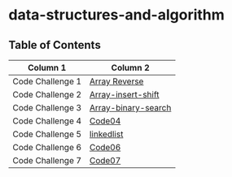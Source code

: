 # data-structures-and-algorithm

## Table of Contents

| Column 1  | Column 2  | 
| ---------------- | ---------------- | 
| Code Challenge 1  |[Array Reverse](./array-reverse/array-reverse.md)|
| Code Challenge 2  |[Array-insert-shift](./array-insert-shift/array-insert-shift.md)| 
| Code Challenge 3  |[Array-binary-search](./array-binary-search/array-binary-search.md)| 
| Code Challenge 4  |[Code04]()| 
| Code Challenge 5  |[linkedlist](./linkedlist/linkedlist.md)| 
| Code Challenge 6  |[Code06]()| 
| Code Challenge 7  |[Code07]()| 